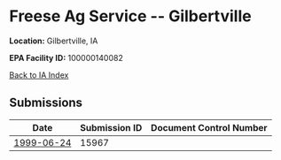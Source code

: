 # Freese Ag Service -- Gilbertville

**Location:** Gilbertville, IA

**EPA Facility ID:** 100000140082

[Back to IA Index](../../index.md)

## Submissions

| Date | Submission ID | Document Control Number |
|------|--------------|-------------------------|
| [1999-06-24](submissions/15967.md) | 15967 |  |
